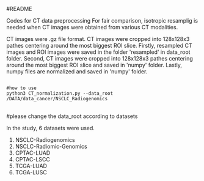 #README

Codes for CT data preprocessing
For fair comparison, isotropic resamplig is needed when CT images were obtained from various CT modalities.

CT images were .gz file format.
CT images were cropped into 128x128x3 pathes centering around the most biggest ROI slice.
Firstly, resampled CT images and ROI images were saved in the folder 'resampled' in data_root folder.
Second, CT images were cropped into 128x128x3 pathes centering around the most biggest ROI slice and saved in 'numpy' folder.
Lastly, numpy files are normalized and saved in 'numpy' folder.

<pre>
<code>
#how to use
python3 CT_normalization.py --data_root /DATA/data_cancer/NSCLC_Radiogenomics
</code>
</pre>
#please change the data_root according to datasets

In the study, 6 datasets were used.
1. NSCLC-Radiogenomics
2. NSCLC-Radiomic-Genomics
3. CPTAC-LUAD
4. CPTAC-LSCC
5. TCGA-LUAD
6. TCGA-LUSC
